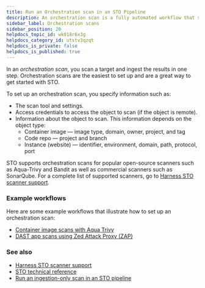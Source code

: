 ```yaml
---
title: Run an Orchestration scan in an STO Pipeline
description: An orchestration scan is a fully automated workflow that scans an object and ingests the results into Harness in one Security step. Orchestration scans are the easiest to set up and are a great way to get started with STO.
sidebar_label: Orchestration scans
sidebar_position: 20
helpdocs_topic_id: wk018r6x3g
helpdocs_category_id: utstv3qzqt
helpdocs_is_private: false
helpdocs_is_published: true
---
```


In an *orchestration scan*, you scan a target and ingest the results in one step. Orchestration scans are the easiest to set up and are a great way to get started with STO.

To set up an orchestration scan, you specify information such as:

* The scan tool and settings.
* Access credentials to access the object to scan (if the object is remote).
* Information about the object to scan. This information depends on the object type:
	+ Container image — image type, domain, owner, project, and tag
	+ Code repo — project and branch
	+ Instance (website) — identifier, environment, domain, path, protocol, port

STO supports orchestration scans for popular open-source scanners such as Aqua-Trivy and Bandit as well as commercial scanners such as SonarQube. For a complete list of supported scanners, go to [Harness STO scanner support](/docs/security-testing-orchestration/sto-techref-category/security-step-settings-reference#harness-sto-scanner-support).


### Example workflows 

Here are some example workflows that illustrate how to set up an orchestration scan:

- [Container image scans with Aqua Trivy](/tutorials/security-tests/container-scan-aqua-trivy)
- [DAST app scans using Zed Attack Proxy (ZAP)](/tutorials/security-tests/dast-scan-zap)


### See also

- [Harness STO scanner support](/docs/security-testing-orchestration/sto-techref-category/security-step-settings-reference#harness-sto-scanner-support)
- [STO technical reference](/docs/category/sto-technical-reference)
- [Run an ingestion-only scan in an STO pipeline](ingest-scan-results-into-an-sto-pipeline.md)



